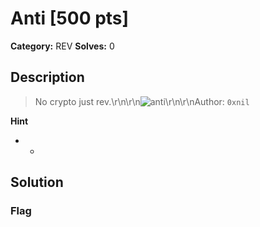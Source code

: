 # Anti [500 pts]

**Category:** REV
**Solves:** 0

## Description
>No crypto just rev.\r\n\r\n![anti](https://imgs.search.brave.com/7WBGyf2QUvBP3wuSjV93-y6cGkjCVI9i9P7Ld4zB6II/rs:fit:860:0:0/g:ce/aHR0cHM6Ly93d3cu/YXByaW9yaXQuY29t/L3dwLWNvbnRlbnQv/dXBsb2Fkcy8yMDIx/LzA2LzEtMi5qcGc)\r\n\r\nAuthor: `0xnil`

**Hint**
* -

## Solution

### Flag


